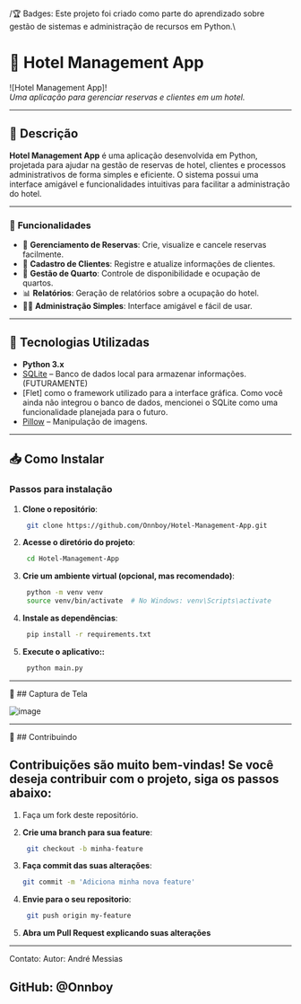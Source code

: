 /🏆 Badges:
Este projeto foi criado como parte do aprendizado sobre gestão de sistemas e administração de recursos em Python.\

# 🏨 **Hotel Management App**

![Hotel Management App]!  
*Uma aplicação para gerenciar reservas e clientes em um hotel.*

---

## 🚀 **Descrição**

**Hotel Management App** é uma aplicação desenvolvida em Python, projetada para ajudar na gestão de reservas de hotel, clientes e processos administrativos de forma simples e eficiente. O sistema possui uma interface amigável e funcionalidades intuitivas para facilitar a administração do hotel.

---

### 🌟 **Funcionalidades**

- 📅 **Gerenciamento de Reservas**: Crie, visualize e cancele reservas facilmente.
- 🧳 **Cadastro de Clientes**: Registre e atualize informações de clientes.
- 🏨 **Gestão de Quarto**: Controle de disponibilidade e ocupação de quartos.
- 📊 **Relatórios**: Geração de relatórios sobre a ocupação do hotel.
- 🧑‍💼 **Administração Simples**: Interface amigável e fácil de usar.

---

## 🔧 **Tecnologias Utilizadas**

- **Python 3.x**
- [SQLite](https://www.sqlite.org/) – Banco de dados local para armazenar informações.(FUTURAMENTE)
- [Flet] como o framework utilizado para a interface gráfica. Como você ainda não integrou o banco de dados, mencionei o SQLite como uma funcionalidade planejada para o futuro.
- [Pillow](https://python-pillow.org/) – Manipulação de imagens.

---

## 📥 **Como Instalar**

### Passos para instalação

1. **Clone o repositório**:
   ```bash
    git clone https://github.com/Onnboy/Hotel-Management-App.git
2. **Acesse o diretório do projeto**:
   ```bash
    cd Hotel-Management-App
3. **Crie um ambiente virtual (opcional, mas recomendado)**:
   ```bash
    python -m venv venv
    source venv/bin/activate  # No Windows: venv\Scripts\activate
4. **Instale as dependências**:
   ```bash
    pip install -r requirements.txt
5. **Execute o aplicativo::**
   ```bash
    python main.py
---

📸 ## Captura de Tela

![image](https://github.com/user-attachments/assets/4fc3c6cd-b4f2-4257-af7e-0e14ac5d428f)

---

🤝 ## Contribuindo
## Contribuições são muito bem-vindas! Se você deseja contribuir com o projeto, siga os passos abaixo:

1. Faça um fork deste repositório.

2. **Crie uma branch para sua feature**:
   ```bash
    git checkout -b minha-feature

3. **Faça commit das suas alterações**:
    ```bash
    git commit -m 'Adiciona minha nova feature'

4. **Envie para o seu repositorio**:
   ```bash
    git push origin my-feature

5. **Abra um Pull Request explicando suas alterações**

---
 Contato:
Autor: André Messias

GitHub: @Onnboy
---   
